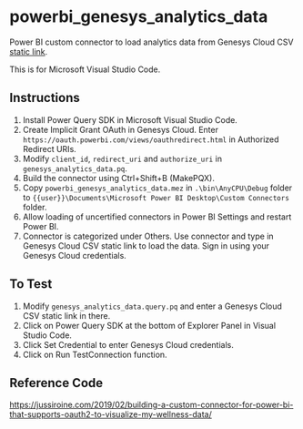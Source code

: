 # powerbi_genesys_analytics_data
Power BI custom connector to load analytics data from Genesys Cloud CSV [static link](https://help.mypurecloud.com/articles/generate-static-link/).

This is for Microsoft Visual Studio Code.

## Instructions
1. Install Power Query SDK in Microsoft Visual Studio Code.
2. Create Implicit Grant OAuth in Genesys Cloud. Enter `https://oauth.powerbi.com/views/oauthredirect.html` in Authorized Redirect URIs.
3. Modify `client_id`, `redirect_uri` and `authorize_uri` in `genesys_analytics_data.pq`.
4. Build the connector using Ctrl+Shift+B (MakePQX).
5. Copy `powerbi_genesys_analytics_data.mez` in `.\bin\AnyCPU\Debug` folder to `{{user}}\Documents\Microsoft Power BI Desktop\Custom Connectors` folder.
6. Allow loading of uncertified connectors in Power BI Settings and restart Power BI.
7. Connector is categorized under Others. Use connector and type in Genesys Cloud CSV static link to load the data. Sign in using your Genesys Cloud credentials.

## To Test
1. Modify `genesys_analytics_data.query.pq` and enter a Genesys Cloud CSV static link in there.
2. Click on Power Query SDK at the bottom of Explorer Panel in Visual Studio Code.
3. Click Set Credential to enter Genesys Cloud credentials.
4. Click on Run TestConnection function.

## Reference Code
https://jussiroine.com/2019/02/building-a-custom-connector-for-power-bi-that-supports-oauth2-to-visualize-my-wellness-data/